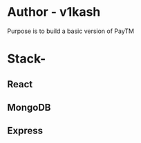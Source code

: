 # Author - v1kash
Purpose is to build a basic version of PayTM
# Stack-
## React
## MongoDB
## Express
